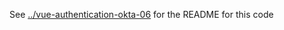 See [../vue-authentication-okta-06](../vue-authentication-okta-06-server) for the README for this code